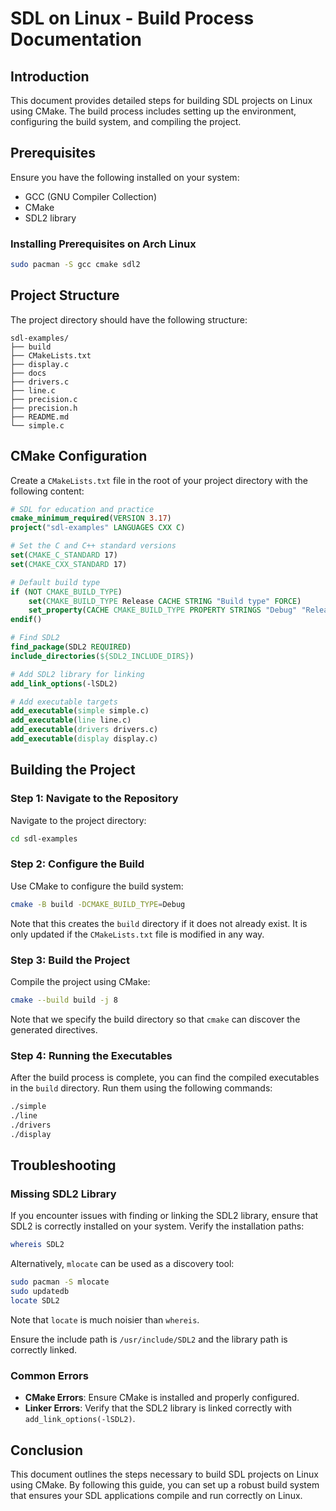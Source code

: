# SDL on Linux - Build Process Documentation

## Introduction

This document provides detailed steps for building SDL projects on Linux using CMake. The build process includes setting up the environment, configuring the build system, and compiling the project.

## Prerequisites

Ensure you have the following installed on your system:
- GCC (GNU Compiler Collection)
- CMake
- SDL2 library

### Installing Prerequisites on Arch Linux

```sh
sudo pacman -S gcc cmake sdl2
```

## Project Structure

The project directory should have the following structure:

```
sdl-examples/
├── build
├── CMakeLists.txt
├── display.c
├── docs
├── drivers.c
├── line.c
├── precision.c
├── precision.h
├── README.md
└── simple.c
```

## CMake Configuration

Create a `CMakeLists.txt` file in the root of your project directory with the following content:

```cmake
# SDL for education and practice
cmake_minimum_required(VERSION 3.17)
project("sdl-examples" LANGUAGES CXX C)

# Set the C and C++ standard versions
set(CMAKE_C_STANDARD 17)
set(CMAKE_CXX_STANDARD 17)

# Default build type
if (NOT CMAKE_BUILD_TYPE)
    set(CMAKE_BUILD_TYPE Release CACHE STRING "Build type" FORCE)
    set_property(CACHE CMAKE_BUILD_TYPE PROPERTY STRINGS "Debug" "Release")
endif()

# Find SDL2
find_package(SDL2 REQUIRED)
include_directories(${SDL2_INCLUDE_DIRS})

# Add SDL2 library for linking
add_link_options(-lSDL2)

# Add executable targets
add_executable(simple simple.c)
add_executable(line line.c)
add_executable(drivers drivers.c)
add_executable(display display.c)
```

## Building the Project

### Step 1: Navigate to the Repository

Navigate to the project directory:

```sh
cd sdl-examples
```

### Step 2: Configure the Build

Use CMake to configure the build system:

```sh
cmake -B build -DCMAKE_BUILD_TYPE=Debug
```

Note that this creates the `build` directory if it does not already exist. It is only updated if the `CMakeLists.txt` file is modified in any way.

### Step 3: Build the Project

Compile the project using CMake:

```sh
cmake --build build -j 8
```

Note that we specify the build directory so that `cmake` can discover the generated directives.

### Step 4: Running the Executables

After the build process is complete, you can find the compiled executables in the `build` directory. Run them using the following commands:

```sh
./simple
./line
./drivers
./display
```

## Troubleshooting

### Missing SDL2 Library

If you encounter issues with finding or linking the SDL2 library, ensure that SDL2 is correctly installed on your system. Verify the installation paths:

```sh
whereis SDL2
```

Alternatively, `mlocate` can be used as a discovery tool:

```sh
sudo pacman -S mlocate
sudo updatedb
locate SDL2
```

Note that `locate` is much noisier than `whereis`.

Ensure the include path is `/usr/include/SDL2` and the library path is correctly linked.

### Common Errors

- **CMake Errors**: Ensure CMake is installed and properly configured.
- **Linker Errors**: Verify that the SDL2 library is linked correctly with `add_link_options(-lSDL2)`.

## Conclusion

This document outlines the steps necessary to build SDL projects on Linux using CMake. By following this guide, you can set up a robust build system that ensures your SDL applications compile and run correctly on Linux.
